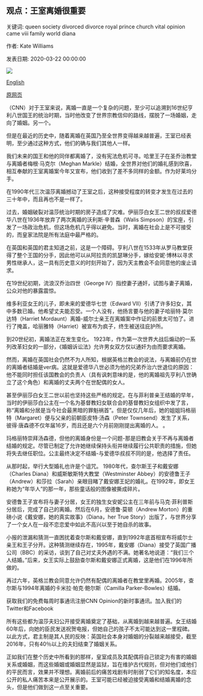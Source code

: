 ## 观点：王室离婚很重要

关键词: queen society divorced divorce royal prince church vital opinion came viii family world diana

作者: Kate Williams

发表日期: 2020-03-22 00:00:00

![](https://cdn.cnn.com/cnnnext/dam/assets/170815011806-09-diana-interactive-restricted-super-tease.jpg)

[English](Opinion%3A%20Why%20it%27s%20vital%20the%20royal%20family%20came%20around%20on%20divorce.md)

[原网页](https://edition.cnn.com/2020/03/22/opinions/charles-diana-divorce-windsors-kate-williams/index.html)

（CNN）对于王室来说，离婚一直是一个复杂的问题，至少可以追溯到16世纪亨利八世国王的统治时期，当时他改变了世界宗教信仰的路线，摆脱了一场婚姻，走向了婚姻。另一个。

但是在最近的历史中，随着离婚在英国乃至全世界变得越来越普遍，王室已经表明，至少通过这种方式，他们的确与我们其他人一样。

我们未来的国王和他的同伴都离婚了，没有宪法危机可寻。哈里王子在圣乔治教堂与离婚者梅根·马克尔（Meghan Markle）结婚，全世界对他们的婚礼感到欣喜，相互奉献的王室离婚案今年又宣布，他们收到了差不多同样的金额。作为好莱坞分手。

在1990年代三次温莎离婚撼动了王室之后，这种接受程度的转变才发生在过去的三十年中，而且再也不是一样了。

过去，婚姻破裂对温莎统治时期的房子造成了灾难。伊丽莎白女王二世的叔叔爱德华八世在1936年放弃了两次离婚的沃利斯·辛普森（Walis Simpson）的宝座，引发了一场政治危机，但这场危机几乎得以避免。当时，离婚在社会上是不可接受的，而皇家法院是所有法庭中最严格的。

在英国和英国的君主知道之前，这是一个障碍。亨利八世在1533年从罗马教堂获得了整个王国的分手，因此他可以从阿拉贡的凯瑟琳分手，嫁给安妮·博林以寻求男性继承人，这一具有历史意义的时刻开始了，因为天主教会不会同意他的废止请求。

在19世纪初期，流浪汉乔治四世（George IV）指控妻子通奸，试图与妻子离婚，公众对他的暴露震惊。

维多利亚女王的儿子，即未来的爱德华七世（Edward VII）引诱了许多妇女，其中多数已婚。他希望丈夫能忍受。一个人没有，他扬言要与他的妻子哈丽特·莫尔达特（Harriet Mordaunt）离婚-威尔士亲王在离婚案中作证的前景太可怕了。进行了掩盖，哈丽雅特（Harriet）被宣布为疯子，终生被送往庇护所。

到20世纪初，离婚法正在发生变化。 1923年，作为第一次世界大战后煽动的一系列改革妇女的一部分，《婚姻诉讼法》允许男女双方仅以通奸为由而要求离婚。

然而，离婚在英国社会仍然不为人所知，根据英格兰教会的说法，与离婚前仍在世的离婚者结婚是ver病。这就是爱德华八世必须为他的兄弟乔治六世退位的原因：他不能同时担任该国教会的负责人（具有讽刺意味的是，他的离婚祖先亨利八世确立了这个角色）和离婚的​​丈夫两个在世配偶的女人。

甚至伊丽莎白女王二世以前也坚持这些严格的规定。在与菲利普亲王结婚的早年，当时的伊丽莎白公主在一个名为基督教妇女联合会的基督教妇女组织中发了言，称“离婚和分居是当今社会最黑暗的罪魁祸首”。但是仅仅几年后，她的姐姐玛格丽特（Margaret）便与父亲的前朝臣皮特·汤森（Peter Townsend）发生了关系，彼得·唐森德不仅年届16岁，而且还是六个月前刚刚提出离婚的人。 。

玛格丽特崇拜汤森德，但他的离婚身份是一个问题-那是旧教会关于不再与离婚者结婚的规定。尽管已制定了允许她继续保持头衔并继续履行公共职责的措施，但她将失去继任职位。公主最终决定不结婚-与爱德华叔叔不同的是，他选择了责任。

从那时起，举行大型婚礼也许是个诅咒。 1980年代，查尔斯王子和戴安娜（Charles Diana）和威斯敏斯特大教堂（Westminster Abbey）的安德鲁王子（Andrew）和莎拉（Sarah）亲眼目睹了戴安娜王妃的婚礼。在1992年，即女王称她为“年华人”的那一年，那些童话般的图像被撕成碎片。

安德鲁王子宣布将与妻子分居，女王的独生女安妮公主在三年前与马克·菲利普斯分居后，完成了自己的离婚。然后在6月，安德鲁·莫顿（Andrew Morton）的重磅小说《戴安娜，她的真实故事》（Diana，her True Story）出版了，与世界分享了一个女人在一段不恋恋爱中如此不高兴以至于她自杀的故事。

小报的泄漏和猜测一直困扰着查尔斯和戴安娜，直到1992年底首相宣布将威尔士亲王和王子分开。这种猜测继续存在，1995年，戴安娜（Diana）接受了英国广播公司（BBC）的采访，谈到了自己对丈夫外遇的不满。她著名地说道：“我们三个人结婚。”后来，女王实际上鼓励查尔斯和戴安娜正式离婚，这是他们在1996年所做的。

再过六年，英格兰教会同意允许仍然有配偶的离婚者在教堂里再婚。2005年，查尔斯与1994年离婚的卡米拉·帕克·鲍尔斯（Camilla Parker-Bowles）结婚。

获取我们的免费每周时事通讯注册CNN Opinion的新时事通讯。加入我们的Twitter和Facebook

所有这些都为温莎夫妇公开接受离婚奠定了基础，从离婚到越来越普遍。女王结婚60年后，向她的臣民发送祝贺电报，但她自己的孩子不太可能达到这一里程碑。以此方式，君主制是其人民的反映：英国社会本身对婚姻的分裂越来越接受，截至2016年，只有40％以上的夫妇结束了婚姻关系。

正如我们在整个历史中所看到的那样，皇室成员及其配偶将自己锁定为有害的婚姻关系或婚姻，而这些婚姻或婚姻显然是监狱，旨在维护古代规则，但对他们或他们的平民而言，效果并不理想。离婚前后的痛苦戏剧有时削弱了它们的知名度，本应公开的私人痛苦本来是公开展示的。王室可能已经被迫接受离婚和结婚离婚的念头，但是他们做到这一点至关重要。